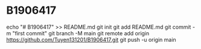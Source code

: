 # B1906417
echo "# B1906417" >> README.md
git init
git add README.md
git commit -m "first commit"
git branch -M main
git remote add origin https://github.com/Tuyen131201/B1906417.git
git push -u origin main
